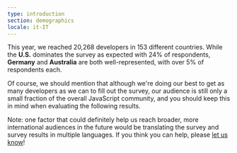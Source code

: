 ```yaml
---
type: introduction
section: demographics
locale: it-IT
---
```

This year, we reached 20,268 developers in 153 different countries. While the **U.S.** dominates the survey as expected with 24% of respondents, **Germany** and **Australia** are both well-represented, with over 5% of respondents each. 

Of course, we should mention that although we're doing our best to get as many developers as we can to fill out the survey, our audience is still only a small fraction of the overall JavaScript community, and you should keep this in mind when evaluating the following results.  

Note: one factor that could definitely help us reach broader, more international audiences in the future would be translating the survey and survey results in multiple languages. If you think you can help, please [let us know](https://github.com/StateOfJS/StateOfJS/issues/87)!